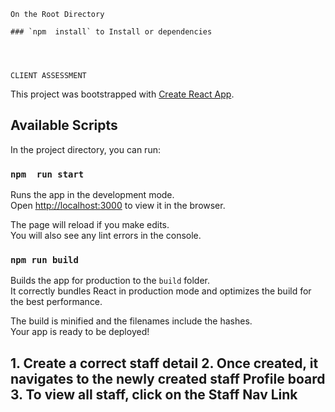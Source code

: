     On the Root Directory 

    ### `npm  install` to Install or dependencies




    CLIENT ASSESSMENT


This project was bootstrapped with [Create React App](https://github.com/facebook/create-react-app).

## Available Scripts

In the project directory, you can run:

### `npm  run start`

Runs the app in the development mode.<br>
Open [http://localhost:3000](http://localhost:3000) to view it in the browser.

The page will reload if you make edits.<br>
You will also see any lint errors in the console.


### `npm run build`

Builds the app for production to the `build` folder.<br>
It correctly bundles React in production mode and optimizes the build for the best performance.

The build is minified and the filenames include the hashes.<br>
Your app is ready to be deployed!



<h2>
    1. Create a correct staff detail
    2. Once created, it navigates to the newly created staff Profile board
    3. To  view all staff, click on the Staff Nav Link
</h2>



